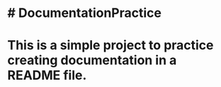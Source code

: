 # # DocumentationPractice
# This is a simple project to practice creating documentation in a README file.
